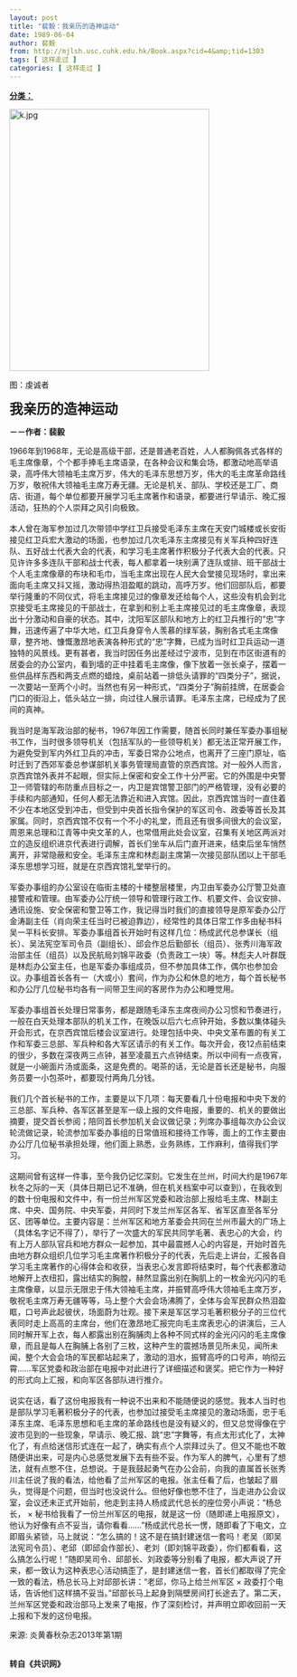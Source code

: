 ```yaml
---
layout: post
title: "裴毅：我亲历的造神运动"
date: 1989-06-04
author: 裴毅
from: http://mjlsh.usc.cuhk.edu.hk/Book.aspx?cid=4&amp;tid=1303
tags: [ 这样走过 ]
categories: [ 这样走过 ]
---
```


<div style="margin: 15px 10px 10px 0px;">
<div>
<span id="ctl00_ContentPlaceHolder1_chapter1_SubjectLabel" style="font-weight:bold;text-decoration:underline;">
   分类：
  </span>
</div>
<p>
<img align="top" alt="k.jpg" border="0" height="463" src="https://i.imgur.com/42Emtxx.jpg" width="354"/>
</p>
<p>
  图：虔诚者
 </p>
<p>
<strong>
<font size="5">
    我亲历的造神运动
   </font>
</strong>
</p>
<p>
<strong>
   －－作者：裴毅
  </strong>
</p>
<p>
  1966年到1968年，无论是高级干部，还是普通老百姓，人人都胸佩各式各样的毛主席像章，个个都手捧毛主席语录，在各种会议和集会场，都激动地高举语录，高呼伟大领袖毛主席万岁，伟大的毛泽东思想万岁，伟大的毛主席革命路线万岁，敬祝伟大领袖毛主席万寿无疆。无论是机关、部队、学校还是工厂、商店、街道，每个单位都要开展学习毛主席著作和语录，都要进行早请示、晚汇报活动，狂热的个人崇拜之风引向极致。
  <br/>
<br/>
  本人曾在海军参加过几次带领中学红卫兵接受毛泽东主席在天安门城楼或长安街接见红卫兵宏大激动的场面，也参加过几次毛泽东主席接见有关军兵种四好连队、五好战士代表大会的代表，和学习毛主席著作积极分子代表大会的代表。只见许许多多连队干部和战士代表，每人都拿着一块别满了连队或排、班干部战士个人毛主席像章的布块和毛巾，当毛主席出现在人民大会堂接见现场时，拿出来面向毛主席又抖又摇，激动得热泪盈眶的跳动，高呼万岁。他们回部队后，都要举行隆重的不同仪式，将毛主席接见过的像章发还给每个人，这些没有机会到北京接受毛主席接见的干部战士，在拿到和别上毛主席接见过的毛主席像章，表现出十分激动和自豪的状态。其中，沈阳军区部队和地方上的红卫兵推行的“忠”字舞，迅速传遍了中华大地，红卫兵身穿令人羡慕的绿军装，胸别各式毛主席像章，整齐地、慷慨激昂地表演各种形式的“忠”字舞，已成为当时红卫兵运动一道独特的风景线。更有甚者，我当时因任务出差经过宁波市，见到在市区街道有的居委会的办公室内，看到墙的正中挂着毛主席像，像下放着一张长桌子，摆着一些供品样东西和两支点燃的蜡烛，桌前站着一排低头请罪的“四类分子”，据说，一次要站一至两个小时。当然也有另一种形式，“四类分子”胸前挂牌，在居委会门口的街沿上，低头站立一排，向过往人展示请罪。毛泽东主席，已经成为了民间的真神。
  <br/>
<br/>
  我当时是海军政治部的秘书，1967年因工作需要，随首长同时兼任军委办事组秘书工作，当时很多领导机关（包括军队的一些领导机关）都无法正常开展工作，为避免受到军内外红卫兵的冲击，军委日常办公地点，也离开了三座门原址，临时迁到了西郊军委总参谋部机关事务管理局直管的京西宾馆。对一般外人而言，京西宾馆外表并不起眼，但实际上保密和安全工作十分严密。它的外围是中央警卫一师管辖的布防重点目标之一，内卫是宾馆警卫部门的严格管理，没有必要的手续和内部通知，任何人都无法靠近和进入宾馆。因此，京西宾馆当时一直住着不少在本地区受到冲击，但受到中央首长指令保护的军区司令、政委等首长及其家属。同时，京西宾馆不仅有一个不小的礼堂，而且还有很多间很大的会议室，周恩来总理和江青等中央文革的人，也常借用此处会议室，召集有关地区两派对立的造反组织进京代表进行调解，首长们坐车从后门直开进来，结束后坐车悄然离开，非常隐蔽和安全。毛泽东主席和林彪副主席第一次接见部队团以上干部毛泽东思想学习班，就是在京西宾馆礼堂举行的。
  <br/>
<br/>
  军委办事组的办公室设在临街主楼的十楼整层楼里，内卫由军委办公厅警卫处直接警戒和管理。由军委办公厅统一领导和管理行政工作、机要文件、会议安排、通讯设施、安全保密和警卫等工作，我记得当时我们的直接领导是原军委办公厅金涛副主任（肖向荣主任当时已被迫靠边），经常性的具体日常工作多由秘书科吴一平科长安排。军委办事组首长开始时有这样几位：杨成武代总参谋长（组长）、吴法宪空军司令员（副组长）、邱会作总后勤部长（组员）、张秀川海军政治部主任（组员）以及民航局刘锦平政委（负责政工一块）等。林彪夫人叶群既是林彪办公室主任，也是军委办事组成员，但不参加具体工作，偶尔也参加会议。办事组首长各有一（大或小）套间，作为办公和休息的地方，每个首长秘书和办公厅几位秘书均各有一间带卫生间的客房作为办公和睡觉用。
  <br/>
<br/>
  军委办事组首长处理日常事务，都是跟随毛泽东主席夜间办公习惯和节奏进行，一般在白天处理本部队的机关工作，在晚饭以后六七点钟开始，多数以集体碰头开会形式，在京西宾馆后楼会议室进行。处理包括中央、中央文革布置的有关工作和军委三总部、军兵种和各大军区请示的有关工作。每次开会，夜12点前结束的很少，多数在深夜两三点钟，甚至凌晨五六点钟结束。所以中间有一点夜宵，就是一小碗面片汤或面条，这是免费的。喝茶的话，无论是首长还是秘书，向服务员要一小包茶叶，都要现付两角几分钱。
  <br/>
<br/>
  我们几个首长秘书的工作，主要是以下几项：每天要看几十份电报和中央下发的三总部、军兵种、各军区甚至是军一级上报的文件电报，重要的、机关的要做出摘要，提交首长参阅；陪同首长参加机关会议做记录；列席办事组每次办公会议轮流做记录，轮流参加军委办事组的日常值班和接待工作等，面上的工作主要由办公厅几位秘书承担处理，他们面上熟悉，业务熟练，工作麻利，值得我们学习。
  <br/>
<br/>
  这期间曾有这样一件事，至今我仍记忆深刻。它发生在兰州，时间大约是1967年秋冬之际的一天（具体日期已记不准确，但在机关档案中可以查到），在我收到的数十份电报和文件中，有一份兰州军区党委和政治部上报给毛主席、林副主席、中央、国务院、中央军委，并同时下发兰州军区各军、省军区直至各军分区、团等单位。主要内容是：兰州军区和地方革委会共同在兰州市最大的广场上（具体名字记不得了），举行了一次盛大的军民共同学毛著、表忠心的大会，约有上万人部队官兵和地方群众一起参加，其中最震撼人心的内容是，开始时首先由地方群众组织几位学习毛主席著作积极分子的代表，先后走上讲台，汇报各自学习毛主席著作的心得体会和收获，当表忠心发言即将结束时，每个代表都激动地解开上衣纽扣，露出结实的胸膛，赫然显露出别在胸肌上的一枚金光闪闪的毛主席像章，以显示无限忠于伟大领袖毛主席，并振臂高呼伟大领袖毛主席万岁，敬祝毛主席万寿无疆等等，马上整个大会会场沸腾了，全体与会军民群众热泪盈眶，口号声此起彼伏，场面蔚为壮观。接下来是军区学习毛著积极分子的三位代表同时走上高高的主席台，他们在激昂地汇报完向毛主席表忠心的讲演后，三人同时解开军上衣，每人都露出别在胸脯肉上各种不同式样的金光闪闪的毛主席像章，而且是每人在胸脯上各别了三枚，这种产生的震撼场景见所未见，闻所未闻，整个大会会场的军民都站起来了，激动的泪水，振臂高呼的口号声，响彻云霄……军区党委和政治部在电报中对此进行了详细描述和褒奖。把它作为一种好的形式向上汇报，和向军区各部队进行推介。
  <br/>
<br/>
  说实在话，看了这份电报我有一种说不出来和不能随便说的感觉。我本人当时也是部队学习毛著积极分子的代表，也参加过接受毛主席接见的激动场面，忠于毛泽东主席、毛泽东思想和毛主席的革命路线也是没有疑义的，但又总觉得像在宁波市见到的一些现象，早请示、晚汇报、跳“忠”字舞等，有点太形式化了，太神化了，有点给迷信形式连在一起了，确实有点个人崇拜过头了。但又不能也不敢随便讲出来，可是内心总感觉发展下去有些不妥。作为军人的脾气，心里有了想法，就有点憋不住，总想说。于是我鼓起勇气在办公会前，向我的直属首长张秀川主任说了我的看法，给他看了兰州军区的电报。张主任看了后，也皱起了眉头，觉得是个问题，但当时也没说什么。但他好像也憋不住了，当走进办公会议室，会议还未正式开始前，他走到主持人杨成武代总长的座位旁小声说：“杨总长， × 秘书给我看了一份兰州军区的电报，就是这一份（随即递上电报原文），他认为好像有点不妥当，请你看看……”杨成武代总长一愣，随即看了下电文，立即眉头紧锁，马上就说：“怎么搞的！这不是在搞封建迷信一套吗！老吴（即吴法宪司令员）、老邱（即邱会作部长）、老刘（即刘锦平政委），你们都看看，这么搞怎么行呢！”随即吴司令、邱部长、刘政委等分别看了电报，都大声说了开来，都一致认为这种表忠心活动搞歪了，是封建迷信一套，首长们都取得了完全一致的看法，杨总长马上对邱部长讲：“老邱，你马上给兰州军区 × 政委打个电话，告诉他们这样搞不妥当。”邱部长马上起身到隔壁房间打长途去了。第二天，兰州军区党委和政治部马上发来了电报，作了深刻检讨，并声明立即收回前一天上报和下发的这份电报。
 </p>
<p>
  来源: 炎黄春秋杂志2013年第1期
 </p>
<p>
<br/>
<strong>
   转自《共识网》
  </strong>
</p>
</div>
